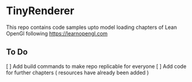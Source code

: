 # TinyRenderer

This repo contains code samples upto model loading chapters of Lean OpenGl following https://learnopengl.com

## To Do 
[ ] Add build commands to make repo replicable for everyone
[ ] Add code for further chapters ( resources have already been added )